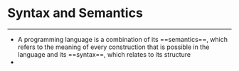 # Syntax and Semantics
---
- A programming language is a combination of its ==semantics==, which refers to the meaning of every construction that is possible in the language and its ==syntax==, which relates to its structure
- 